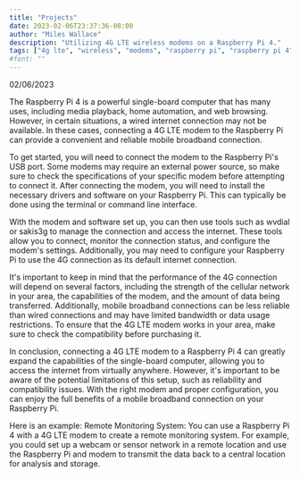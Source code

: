 ```yaml
---
title: "Projects"
date: 2023-02-06T23:37:36-08:00
author: "Miles Wallace"
description: "Utilizing 4G LTE wireless modems on a Raspberry Pi 4."
tags: ["4g lte", "wireless", "modems", "raspberry pi", "raspberry pi 4"]
#font: ""
---
```

02/06/2023

The Raspberry Pi 4 is a powerful single-board computer that has many uses, including media playback, home automation, and web browsing. However, in certain situations, a wired internet connection may not be available. In these cases, connecting a 4G LTE modem to the Raspberry Pi can provide a convenient and reliable mobile broadband connection.

To get started, you will need to connect the modem to the Raspberry Pi's USB port. Some modems may require an external power source, so make sure to check the specifications of your specific modem before attempting to connect it. After connecting the modem, you will need to install the necessary drivers and software on your Raspberry Pi. This can typically be done using the terminal or command line interface.

With the modem and software set up, you can then use tools such as wvdial or sakis3g to manage the connection and access the internet. These tools allow you to connect, monitor the connection status, and configure the modem's settings. Additionally, you may need to configure your Raspberry Pi to use the 4G connection as its default internet connection.

It's important to keep in mind that the performance of the 4G connection will depend on several factors, including the strength of the cellular network in your area, the capabilities of the modem, and the amount of data being transferred. Additionally, mobile broadband connections can be less reliable than wired connections and may have limited bandwidth or data usage restrictions. To ensure that the 4G LTE modem works in your area, make sure to check the compatibility before purchasing it.

In conclusion, connecting a 4G LTE modem to a Raspberry Pi 4 can greatly expand the capabilities of the single-board computer, allowing you to access the internet from virtually anywhere. However, it's important to be aware of the potential limitations of this setup, such as reliability and compatibility issues. With the right modem and proper configuration, you can enjoy the full benefits of a mobile broadband connection on your Raspberry Pi.

Here is an example: 
Remote Monitoring System: You can use a Raspberry Pi 4 with a 4G LTE modem to create a remote monitoring system. For example, you could set up a webcam or sensor network in a remote location and use the Raspberry Pi and modem to transmit the data back to a central location for analysis and storage.